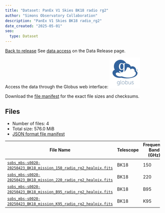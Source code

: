 ```yaml
---
title: "Dataset: PanEx V1 Skies BK18 radio rg2"
author: "Simons Observatory Collaboration"
description: "PanEx V1 Skies BK18 radio_rg2"
date_created: "2025-05-01"
seo:
  type: Dataset
---
```


[Back to release](./panexv1-bk18.html#datasets)
See [data access](./panexv1-bk18.html#data-access) on the Data Release page.

Access the data through the Globus web interface: [![Download via Globus](images/globus-logo.png)](https://app.globus.org/file-manager?origin_id=53b2a147-ae9d-4bbf-9d18-3b46d133d4bb&origin_path=%2Fpanexp_v1_bk18%2Fradio_rg2%2F)

Download the [file manifest](https://g-0a470a.6b7bd8.0ec8.data.globus.org/panexp_v1_bk18/radio_rg2/manifest.json) for the exact file sizes and checksums.

## Files

- Number of files: 4
- Total size: 576.0 MiB
- [JSON format file manifest](https://g-0a470a.6b7bd8.0ec8.data.globus.org/panexp_v1_bk18/radio_rg2/manifest.json)

|                                                                                                 File Name                                                                                                  | Telescope | Frequency Band (GHz) | Pixelization |   Size    |
| ---------------------------------------------------------------------------------------------------------------------------------------------------------------------------------------------------------- | --------- | -------------------- | ------------ | --------- |
| [`sobs_mbs-s0020-20250423_BK18_mission_150_radio_rg2_healpix.fits`](https://g-0a470a.6b7bd8.0ec8.data.globus.org/panexp_v1_bk18/radio_rg2/sobs_mbs-s0020-20250423_BK18_mission_150_radio_rg2_healpix.fits) | BK18      |                  150 | healpix      | 144.0 MiB |
| [`sobs_mbs-s0020-20250423_BK18_mission_220_radio_rg2_healpix.fits`](https://g-0a470a.6b7bd8.0ec8.data.globus.org/panexp_v1_bk18/radio_rg2/sobs_mbs-s0020-20250423_BK18_mission_220_radio_rg2_healpix.fits) | BK18      |                  220 | healpix      | 144.0 MiB |
| [`sobs_mbs-s0020-20250423_BK18_mission_B95_radio_rg2_healpix.fits`](https://g-0a470a.6b7bd8.0ec8.data.globus.org/panexp_v1_bk18/radio_rg2/sobs_mbs-s0020-20250423_BK18_mission_B95_radio_rg2_healpix.fits) | BK18      | B95                  | healpix      | 144.0 MiB |
| [`sobs_mbs-s0020-20250423_BK18_mission_K95_radio_rg2_healpix.fits`](https://g-0a470a.6b7bd8.0ec8.data.globus.org/panexp_v1_bk18/radio_rg2/sobs_mbs-s0020-20250423_BK18_mission_K95_radio_rg2_healpix.fits) | BK18      | K95                  | healpix      | 144.0 MiB |
